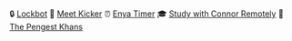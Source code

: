 🔒 [Lockbot](https://lockbot.app)
🦶 [Meet Kicker](https://chrome.google.com/webstore/detail/meet-kicker-%F0%9F%A6%B6/aonhapalnnnjlonafnammcbnafmafmpg)
⏰ [Enya Timer](https://enyatimer.app)
🎓 [Study with Connor Remotely](https://studywith.connoradams.co.uk)
🚗 [The Pengest Khans](https://thepengestkhans.co.uk)
